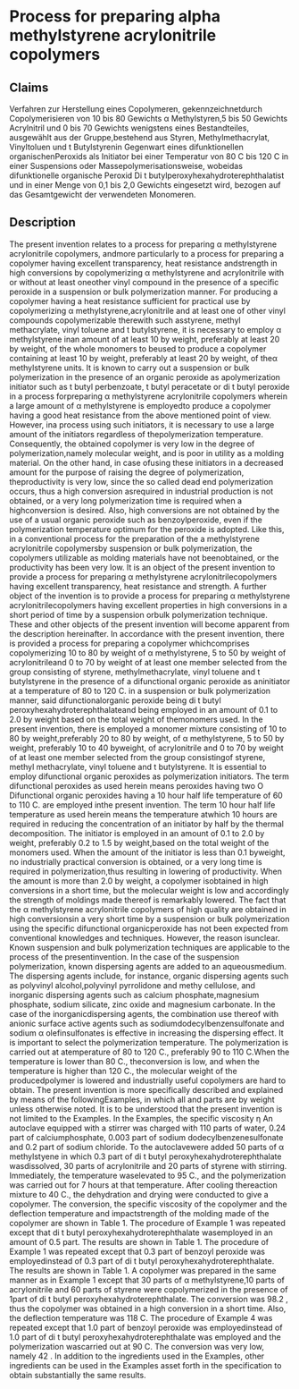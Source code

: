 # Process for preparing alpha methylstyrene acrylonitrile copolymers

## Claims
Verfahren zur Herstellung eines Copolymeren, gekennzeichnetdurch Copolymerisieren von 10 bis 80 Gewichts α Methylstyren,5 bis 50 Gewichts Acrylnitril und 0 bis 70 Gewichts wenigstens eines Bestandteiles, ausgewählt aus der Gruppe,bestehend aus Styren, Methylmethacrylat, Vinyltoluen und t Butylstyrenin Gegenwart eines difunktionellen organischenPeroxids als Initiator bei einer Temperatur von 80 C bis 120 C in einer Suspensions oder Massepolymerisationsweise, wobeidas difunktionelle organische Peroxid Di t butylperoxyhexahydroterephthalatist und in einer Menge von 0,1 bis 2,0 Gewichts eingesetzt wird, bezogen auf das Gesamtgewicht der verwendeten Monomeren.

## Description
The present invention relates to a process for preparing α methylstyrene acrylonitrile copolymers, andmore particularly to a process for preparing a copolymer having excellent transparency, heat resistance andstrength in high conversions by copolymerizing α methylstyrene and acrylonitrile with or without at least oneother vinyl compound in the presence of a specific peroxide in a suspension or bulk polymerization manner. For producing a copolymer having a heat resistance sufficient for practical use by copolymerizing α methylstyrene,acrylonitrile and at least one of other vinyl compounds copolymerizable therewith such asstyrene, methyl methacrylate, vinyl toluene and t butylstyrene, it is necessary to employ α methylstyrene inan amount of at least 10 by weight, preferably at least 20 by weight, of the whole monomers to beused to produce a copolymer containing at least 10 by weight, preferably at least 20 by weight, of theα methylstyrene units. It is known to carry out a suspension or bulk polymerization in the presence of an organic peroxide as apolymerization initiator such as t butyl perbenzoate, t butyl peracetate or di t butyl peroxide in a process forpreparing α methylstyrene acrylonitrile copolymers wherein a large amount of α methylstyrene is employedto produce a copolymer having a good heat resistance from the above mentioned point of view. However, ina process using such initiators, it is necessary to use a large amount of the initiators regardless of thepolymerization temperature. Consequently, the obtained copolymer is very low in the degree of polymerization,namely molecular weight, and is poor in utility as a molding material. On the other hand, in case ofusing these initiators in a decreased amount for the purpose of raising the degree of polymerization, theproductivity is very low, since the so called dead end polymerization occurs, thus a high conversion asrequired in industrial production is not obtained, or a very long polymerization time is required when a highconversion is desired. Also, high conversions are not obtained by the use of a usual organic peroxide such as benzoylperoxide, even if the polymerization temperature optimum for the peroxide is adopted. Like this, in a conventional process for the preparation of the a methylstyrene acrylonitrile copolymersby suspension or bulk polymerization, the copolymers utilizable as molding materials have not beenobtained, or the productivity has been very low. It is an object of the present invention to provide a process for preparing α methylstyrene acrylonitrilecopolymers having excellent transparency, heat resistance and strength. A further object of the invention is to provide a process for preparing α methylstyrene acrylonitrilecopolymers having excellent properties in high conversions in a short period of time by a suspension orbulk polymerization technique. These and other objects of the present invention will become apparent from the description hereinafter. In accordance with the present invention, there is provided a process for preparing a copolymer whichcomprises copolymerizing 10 to 80 by weight of α methylstyrene, 5 to 50 by weight of acrylonitrileand 0 to 70 by weight of at least one member selected from the group consisting of styrene, methylmethacrylate, vinyl toluene and t butylstyrene in the presence of a difunctional organic peroxide as aninitiator at a temperature of 80 to 120 C. in a suspension or bulk polymerization manner, said difunctionalorganic peroxide being di t butyl peroxyhexahydroterephthalateand being employed in an amount of 0.1 to 2.0 by weight based on the total weight of themonomers used. In the present invention, there is employed a monomer mixture consisting of 10 to 80 by weight,preferably 20 to 80 by weight, of α methylstyrene, 5 to 50 by weight, preferably 10 to 40 byweight, of acrylonitrile and 0 to 70 by weight of at least one member selected from the group consistingof styrene, methyl methacrylate, vinyl toluene and t butylstyrene. It is essential to employ difunctional organic peroxides as polymerization initiators. The term difunctional peroxides as used herein means peroxides having two O Difunctional organic peroxides having a 10 hour half life temperature of 60 to 110 C. are employed inthe present invention. The term 10 hour half life temperature as used herein means the temperature atwhich 10 hours are required in reducing the concentration of an initiator by half by the thermal decomposition. The initiator is employed in an amount of 0.1 to 2.0 by weight, preferably 0.2 to 1.5 by weight,based on the total weight of the monomers used. When the amount of the initiator is less than 0.1 byweight, no industrially practical conversion is obtained, or a very long time is required in polymerization,thus resulting in lowering of productivity. When the amount is more than 2.0 by weight, a copolymer isobtained in high conversions in a short time, but the molecular weight is low and accordingly the strength of moldings made thereof is remarkably lowered. The fact that the α methylstyrene acrylonitrile copolymers of high quality are obtained in high conversionsin a very short time by a suspension or bulk polymerization using the specific difunctional organicperoxide has not been expected from conventional knowledges and techniques. However, the reason isunclear. Known suspension and bulk polymerization techniques are applicable to the process of the presentinvention. In the case of the suspension polymerization, known dispersing agents are added to an aqueousmedium. The dispersing agents include, for instance, organic dispersing agents such as polyvinyl alcohol,polyvinyl pyrrolidone and methy cellulose, and inorganic dispersing agents such as calcium phosphate,magnesium phosphate, sodium silicate, zinc oxide and magnesium carbonate. In the case of the inorganicdispersing agents, the combination use thereof with anionic surface active agents such as sodiumdodecylbenzensulfonate and sodium α olefinsulfonates is effective in increasing the dispersing effect. It is important to select the polymerization temperature. The polymerization is carried out at atemperature of 80 to 120 C., preferably 90 to 110 C.When the temperature is lower than 80 C., theconversion is low, and when the temperature is higher than 120 C., the molecular weight of the producedpolymer is lowered and industrially useful copolymers are hard to obtain. The present invention is more specifically described and explained by means of the followingExamples, in which all and parts are by weight unless otherwise noted. It is to be understood that the present invention is not limited to the Examples. In the Examples, the specific viscosity η An autoclave equipped with a stirrer was charged with 110 parts of water, 0.24 part of calciumphosphate, 0.003 part of sodium dodecylbenzenesulfonate and 0.2 part of sodium chloride. To the autoclavewere added 50 parts of α methylstyene in which 0.3 part of di t butyl peroxyhexahydroterephthalate wasdissolved, 30 parts of acrylonitrile and 20 parts of styrene with stirring. Immediately, the temperature waselevated to 95 C., and the polymerization was carried out for 7 hours at that temperature. After cooling thereaction mixture to 40 C., the dehydration and drying were conducted to give a copolymer. The conversion, the specific viscosity of the copolymer and the deflection temperature and impactstrength of the molding made of the copolymer are shown in Table 1. The procedure of Example 1 was repeated except that di t butyl peroxyhexahydroterephthalate wasemployed in an amount of 0.5 part. The results are shown in Table 1. The procedure of Example 1 was repeated except that 0.3 part of benzoyl peroxide was employedinstead of 0.3 part of di t butyl peroxyhexahydroterephthalate. The results are shown in Table 1. A copolymer was prepared in the same manner as in Example 1 except that 30 parts of α methylstyrene,10 parts of acrylonitrile and 60 parts of styrene were copolymerized in the presence of 1part of di t butyl peroxyhexahydroterephthalate. The conversion was 98.2 , thus the copolymer was obtained in a high conversion in a short time. Also, the deflection temperature was 118 C. The procedure of Example 4 was repeated except that 1.0 part of benzoyl peroxide was employedinstead of 1.0 part of di t butyl peroxyhexahydroterephthalate was employed and the polymerization wascarried out at 90 C. The conversion was very low, namely 42 . In addition to the ingredients used in the Examples, other ingredients can be used in the Examples asset forth in the specification to obtain substantially the same results.
